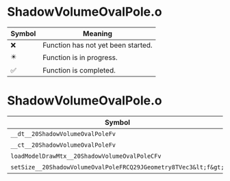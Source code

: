 # ShadowVolumeOvalPole.o
| Symbol | Meaning 
| ------------- | ------------- 
| :x: | Function has not yet been started. 
| :eight_pointed_black_star: | Function is in progress. 
| :white_check_mark: | Function is completed. 


# ShadowVolumeOvalPole.o
| Symbol | Decompiled? |
| ------------- | ------------- |
| `__dt__20ShadowVolumeOvalPoleFv` | :white_check_mark: |
| `__ct__20ShadowVolumeOvalPoleFv` | :white_check_mark: |
| `loadModelDrawMtx__20ShadowVolumeOvalPoleCFv` | :x: |
| `setSize__20ShadowVolumeOvalPoleFRCQ29JGeometry8TVec3&lt;f&gt;` | :white_check_mark: |
